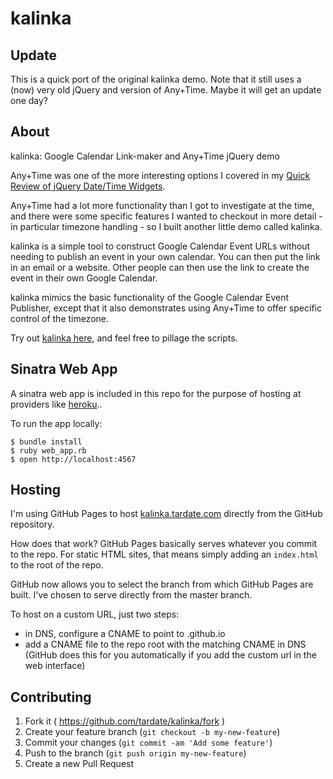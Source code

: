 # kalinka

## Update

This is a quick port of the original kalinka demo.
Note that it still uses a (now) very old jQuery and version of Any+Time.
Maybe it will get an update one day?

## About

kalinka: Google Calendar Link-maker and Any+Time jQuery demo

Any+Time was one of the more interesting options I covered in my
[Quick Review of jQuery Date/Time Widgets](https://blog.tardate.com/2010/06/quick-survey-of-jquery-datetime-widgets.html).

Any+Time had a lot more functionality than I got to investigate at the time, and there were some specific features I wanted to checkout in more detail - in particular timezone handling - so I built another little demo called kalinka.

kalinka is a simple tool to construct Google Calendar Event URLs without needing to publish an event in your own calendar. You can then put the link in an email or a website. Other people can then use the link to create the event in their own Google Calendar.

kalinka mimics the basic functionality of the Google Calendar Event Publisher, except that it also demonstrates using Any+Time to offer specific control of the timezone.

Try out [kalinka here](http://kalinka.tardate.com), and feel free to pillage the scripts.


## Sinatra Web App

A sinatra web app is included in this repo for the purpose of hosting at providers like [heroku](http://heroku.com)..

To run the app locally:

    $ bundle install
    $ ruby web_app.rb
    $ open http://localhost:4567

## Hosting

I'm using GitHub Pages to host [kalinka.tardate.com](http://kalinka.tardate.com) directly from the GitHub repository.

How does that work? GitHub Pages basically serves whatever you commit to the repo.
For static HTML sites, that means simply adding an `index.html` to the root of the repo.

GitHub now allows you to select the branch from which GitHub Pages are built.
I've chosen to serve directly from the master branch.

To host on a custom URL, just two steps:

* in DNS, configure a CNAME to point to <username>.github.io
* add a CNAME file to the repo root with the matching CNAME in DNS (GitHub does this for you automatically if you add the custom url in the web interface)


## Contributing

1. Fork it ( https://github.com/tardate/kalinka/fork )
2. Create your feature branch (`git checkout -b my-new-feature`)
3. Commit your changes (`git commit -am 'Add some feature'`)
4. Push to the branch (`git push origin my-new-feature`)
5. Create a new Pull Request

